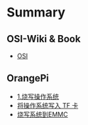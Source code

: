 # Summary

## OSI-Wiki & Book

* [OSI](README.md)

## OrangePi

* [1.烧写操作系统](orangepi/jiang-cao-zuo-xi-tong-xie-ru-tf-qia.md)
* [将操作系统写入 TF 卡](orangepi/1jiang-cao-zuo-xi-tong-xie-ru-tf-qia.md)
* [烧写系统到EMMC](orangepi/jiang-cao-zuo-xi-tong-xie-ru-tf-qia/2shao-xie-xi-tong-dao-emmc.md)

